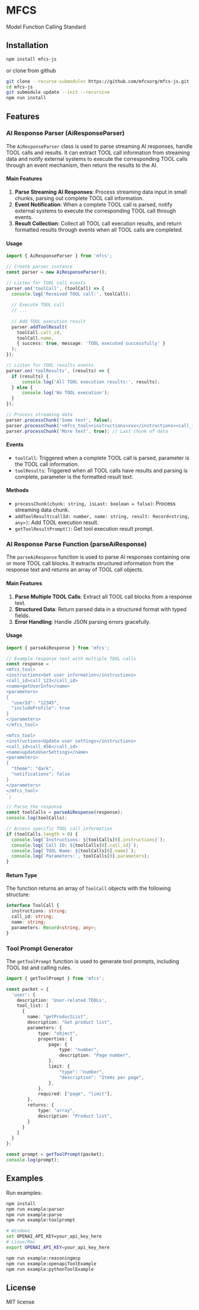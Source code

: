 # MFCS

Model Function Calling Standard

## Installation

```bash
npm install mfcs-js
```

or clone from github

```bash
git clone --recurse-submodules https://github.com/mfcsorg/mfcs-js.git
cd mfcs-js
git submodule update --init --recursive
npm run install
```

## Features

### AI Response Parser (AiResponseParser)

The `AiResponseParser` class is used to parse streaming AI responses, handle TOOL calls and results. It can extract TOOL call information from streaming data and notify external systems to execute the corresponding TOOL calls through an event mechanism, then return the results to the AI.

#### Main Features

1. **Parse Streaming AI Responses**: Process streaming data input in small chunks, parsing out complete TOOL call information.
2. **Event Notification**: When a complete TOOL call is parsed, notify external systems to execute the corresponding TOOL call through events.
3. **Result Collection**: Collect all TOOL call execution results, and return formatted results through events when all TOOL calls are completed.

#### Usage

```typescript
import { AiResponseParser } from 'mfcs';

// Create parser instance
const parser = new AiResponseParser();

// Listen for TOOL call events
parser.on('toolCall', (toolCall) => {
  console.log('Received TOOL call:', toolCall);
  
  // Execute TOOL call
  // ...
  
  // Add TOOL execution result
  parser.addToolResult(
    toolCall.call_id,
    toolCall.name,
    { success: true, message: 'TOOL executed successfully' }
  );
});

// Listen for TOOL results events
parser.on('toolResults', (results) => {
  if (results) {
      console.log('All TOOL execution results:', results);
  } else {
      console.log('No TOOL execution');
  }
});

// Process streaming data
parser.processChunk('Some text', false);
parser.processChunk('<mfcs_tool><instructions>xxx</instructions><call_id>1</call_id><name>toolName</name><parameters>{"param": "value"}</parameters></mfcs_tool>', false);
parser.processChunk('More text', true); // Last chunk of data
```

#### Events

- `toolCall`: Triggered when a complete TOOL call is parsed, parameter is the TOOL call information.
- `toolResults`: Triggered when all TOOL calls have results and parsing is complete, parameter is the formatted result text.

#### Methods

- `processChunk(chunk: string, isLast: boolean = false)`: Process streaming data chunk.
- `addToolResult(callId: number, name: string, result: Record<string, any>)`: Add TOOL execution result.
- `getToolResultPrompt()`: Get tool execution result prompt.

### AI Response Parse Function (parseAiResponse)

The `parseAiResponse` function is used to parse AI responses containing one or more TOOL call blocks. It extracts structured information from the response text and returns an array of TOOL call objects.

#### Main Features

1. **Parse Multiple TOOL Calls**: Extract all TOOL call blocks from a response text.
2. **Structured Data**: Return parsed data in a structured format with typed fields.
3. **Error Handling**: Handle JSON parsing errors gracefully.

#### Usage

```typescript
import { parseAiResponse } from 'mfcs';

// Example response text with multiple TOOL calls
const response = `
<mfcs_tool>
<instructions>Get user information</instructions>
<call_id>call_123</call_id>
<name>getUserInfo</name>
<parameters>
{
  "userId": "12345",
  "includeProfile": true
}
</parameters>
</mfcs_tool>

<mfcs_tool>
<instructions>Update user settings</instructions>
<call_id>call_456</call_id>
<name>updateUserSettings</name>
<parameters>
{
  "theme": "dark",
  "notifications": false
}
</parameters>
</mfcs_tool>
`;

// Parse the response
const toolCalls = parseAiResponse(response);
console.log(toolCalls);

// Access specific TOOL call information
if (toolCalls.length > 0) {
  console.log(`Instructions: ${toolCalls[0].instructions}`);
  console.log(`Call ID: ${toolCalls[0].call_id}`);
  console.log(`TOOL Name: ${toolCalls[0].name}`);
  console.log(`Parameters:`, toolCalls[0].parameters);
}
```

#### Return Type

The function returns an array of `ToolCall` objects with the following structure:

```typescript
interface ToolCall {
  instructions: string;
  call_id: string;
  name: string;
  parameters: Record<string, any>;
}
```

### Tool Prompt Generator

The `getToolPrompt` function is used to generate tool prompts, including TOOL list and calling rules.

```typescript
import { getToolPrompt } from 'mfcs';

const packet = {
  'user': {
    description: 'User-related TOOLs',
    tool_list: [
      {
        name: "getProductList",
        description: "Get product list",
        parameters: {
            type: "object",
            properties: {
                page: {
                    type: "number",
                    description: "Page number",
                },
                limit: {
                    "type": "number",
                    "description": "Items per page",
                },
            },
            required: ["page", "limit"],
        },
        returns: {
            type: "array",
            description: "Product list",
        }
      }
    ]
  }
};

const prompt = getToolPrompt(packet);
console.log(prompt);
```

## Examples

Run examples:

```bash
npm install
npm run example:parser
npm run example:parse
npm run example:toolprompt

# Windows
set OPENAI_API_KEY=your_api_key_here
# Linux/Mac
export OPENAI_API_KEY=your_api_key_here

npm run example:reasoningmcp
npm run example:openapiToolExample
npm run example:pythonToolExample
```

## License

MIT license
